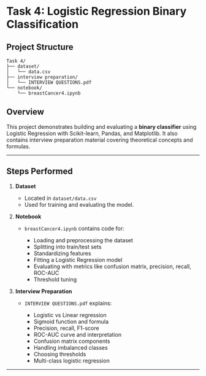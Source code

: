 # Task 4: Logistic Regression Binary Classification

## Project Structure

```
Task 4/
├── dataset/
│   └── data.csv
├── interview preparation/
│   └── INTERVIEW QUESTIONS.pdf
└── notebook/
    └── breastCancer4.ipynb
```

## Overview

This project demonstrates building and evaluating a **binary classifier** using Logistic Regression with Scikit-learn, Pandas, and Matplotlib. It also contains interview preparation material covering theoretical concepts and formulas.

---

## Steps Performed

1. **Dataset**

   * Located in `dataset/data.csv`
   * Used for training and evaluating the model.

2. **Notebook**

   * `breastCancer4.ipynb` contains code for:

     * Loading and preprocessing the dataset
     * Splitting into train/test sets
     * Standardizing features
     * Fitting a Logistic Regression model
     * Evaluating with metrics like confusion matrix, precision, recall, ROC-AUC
     * Threshold tuning

3. **Interview Preparation**

   * `INTERVIEW QUESTIONS.pdf` explains:

     * Logistic vs Linear regression
     * Sigmoid function and formula
     * Precision, recall, F1-score
     * ROC-AUC curve and interpretation
     * Confusion matrix components
     * Handling imbalanced classes
     * Choosing thresholds
     * Multi-class logistic regression

---

